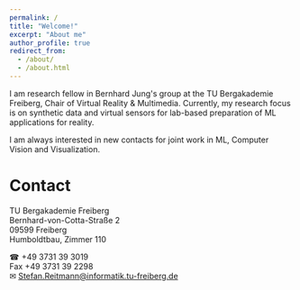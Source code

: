 ```yaml
---
permalink: /
title: "Welcome!"
excerpt: "About me"
author_profile: true
redirect_from: 
  - /about/
  - /about.html
---
```

I am research fellow in Bernhard Jung's group at the TU Bergakademie Freiberg, Chair of Virtual Reality & Multimedia. Currently, my research focus is on synthetic data and virtual sensors for lab-based preparation of ML applications for reality. 

I am always interested in new contacts for joint work in ML, Computer Vision and Visualization.

Contact
======

TU Bergakademie Freiberg<br>
Bernhard-von-Cotta-Straße 2<br>
09599 Freiberg<br>
Humboldtbau, Zimmer 110

☎ +49 3731 39 3019<br>
Fax +49 3731 39 2298<br>
✉ [Stefan.Reitmann@informatik.tu-freiberg.de](mailto:Stefan.Reitmann@informatik.tu-freiberg.de?subject=[GitHub]%20Source%20Han%20Sans)








